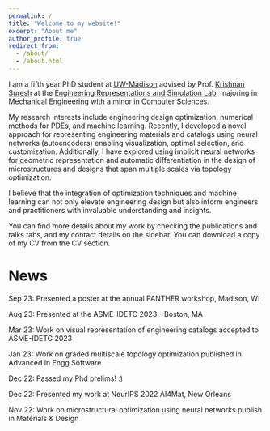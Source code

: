 ```yaml
---
permalink: /
title: "Welcome to my website!"
excerpt: "About me"
author_profile: true
redirect_from: 
  - /about/
  - /about.html
---
```

I am a fifth year PhD student at [UW-Madison](https://www.wisc.edu/) advised by  Prof. [Krishnan Suresh](https://directory.engr.wisc.edu/me/faculty/suresh_krishnan) at the [Engineering Representations and Simulation Lab](https://ersl.wisc.edu/), majoring in Mechanical Engineering with a minor in Computer Sciences.

My research interests include engineering design optimization, numerical methods for PDEs, and machine learning. Recently, I developed a novel approach for representing engineering materials and catalogs using neural networks (autoencoders) enabling visualization, optimal selection, and customization. Additionally, I have explored using implicit neural networks for geometric representation and automatic differentiation in the design of microstructures and designs that span multiple scales via topology optimization. 

I believe that the integration of optimization techniques and machine learning can not only elevate engineering design but also inform engineers and practitioners with invaluable understanding and insights.

You can find more details about my work by checking the publications and talks tabs, and my contact details on the sidebar. You can download a copy of my CV from the CV section.

**News**
======
Sep 23: Presented a poster at the annual PANTHER workshop, Madison, WI

Aug 23: Presented at the ASME-IDETC 2023 - Boston, MA

Mar 23: Work on visual representation of engineering catalogs accepted to ASME-IDETC 2023

Jan 23: Work on graded multiscale topology optimization published in Advanced in Engg Software

Dec 22: Passed my Phd prelims! :)

Dec 22: Presented my work at NeurIPS 2022 AI4Mat, New Orleans

Nov 22: Work on microstructural optimization using neural networks publish in Materials & Design
